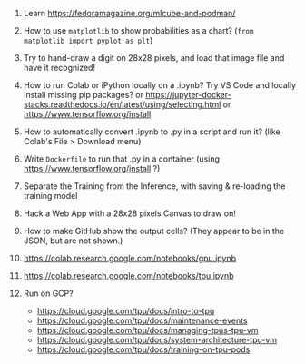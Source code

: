 1. Learn https://fedoramagazine.org/mlcube-and-podman/
 
1. How to use `matplotlib` to show probabilities as a chart? (`from matplotlib import pyplot as plt`)

1. Try to hand-draw a digit on 28x28 pixels, and load that image file and have it recognized!

1. How to run Colab or iPython locally on a .ipynb?
   Try VS Code and locally install missing pip packages?
   or https://jupyter-docker-stacks.readthedocs.io/en/latest/using/selecting.html
   or https://www.tensorflow.org/install.

1. How to automatically convert .ipynb to .py in a script and run it? (like Colab's File > Download menu)

1. Write `Dockerfile` to run that .py in a container (using https://www.tensorflow.org/install ?)

1. Separate the Training from the Inference, with saving & re-loading the training model

1. Hack a Web App with a 28x28 pixels Canvas to draw on!

1. How to make GitHub show the output cells? (They appear to be in the JSON, but are not shown.)

1. https://colab.research.google.com/notebooks/gpu.ipynb

1. https://colab.research.google.com/notebooks/tpu.ipynb

1. Run on GCP?
   * https://cloud.google.com/tpu/docs/intro-to-tpu
   * https://cloud.google.com/tpu/docs/maintenance-events
   * https://cloud.google.com/tpu/docs/managing-tpus-tpu-vm
   * https://cloud.google.com/tpu/docs/system-architecture-tpu-vm
   * https://cloud.google.com/tpu/docs/training-on-tpu-pods
